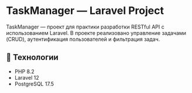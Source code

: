 # TaskManager — Laravel Project

TaskManager — проект для практики разработки RESTful API с использованием Laravel. В проекте реализовано управление задачами (CRUD), аутентификация пользователей и фильтрация задач.

## 🔧 Технологии

- PHP 8.2
- Laravel 12
- PostgreSQL 17.5
